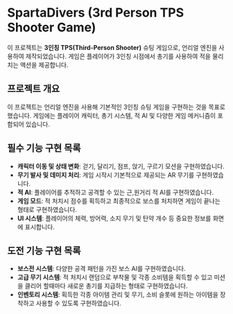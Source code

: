 # SpartaDivers (3rd Person TPS Shooter Game)

이 프로젝트는 **3인칭 TPS(Third-Person Shooter)** 슈팅 게임으로, 언리얼 엔진을 사용하여 제작되었습니다. 게임은 플레이어가 3인칭 시점에서 총기를 사용하여 적을 물리치는 액션을 제공합니다.

## 프로젝트 개요

이 프로젝트는 언리얼 엔진을 사용해 기본적인 3인칭 슈팅 게임을 구현하는 것을 목표로 했습니다. 게임에는 플레이어 캐릭터, 총기 시스템, 적 AI 및 다양한 게임 메커니즘이 포함되어 있습니다.

## 필수 기능 구현 목록

- **캐릭터 이동 및 상태 변화**: 걷기, 달리기, 점프, 앉기, 구르기 모션을 구현하였습니다.
- **무기 발사 및 데미지 처리**: 게임 시작시 기본적으로 제공되는 AR 무기를 구현하였습니다.
- **적 AI**: 플레이어를 추적하고 공격할 수 있는 근,원거리 적 AI를 구현하였습니다.
- **게임 모드**: 적 처치시 점수를 획득하고 최종적으로 보스를 처치하면 게임이 끝나는 형태로 구현하였습니다.
- **UI 시스템**: 플레이어의 체력, 방어력, 소지 무기 및 탄약 개수 등 중요한 정보를 화면에 표시합니다.

## 도전 기능 구현 목록

- **보스전 시스템**: 다양한 공격 패턴을 가진 보스 AI를 구현하였습니다.
- **고급 무기 시스템**: 적 처치시 랜덤으로 부착물 및 각종 소비템을 획득할 수 있고 미션을 클리어 할때마다 새로운 총기를 지급하는 형태로 구현하였습니다.
- **인벤토리 시스템**: 획득한 각종 아이템 관리 및 무기, 소비 슬롯에 원하는 아이템을 장착하고 사용할 수 있도록 구현하였습니다.
